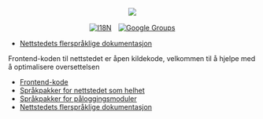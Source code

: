 <p align="center"><a href="https://wac.tax"><img src="https://cdn.jsdelivr.net/gh/wactax/img/logo.svg"/></a></p><p align="center"><a href="https://github.com/wactax/wac.tax/blob/main/doc/README.md#readme"><img alt="I18N" src="https://cdn.jsdelivr.net/gh/wactax/img/t.svg"/></a>　<a href="https://groups.google.com/u/2/g/wactax"><img alt="Google Groups" src="https://cdn.jsdelivr.net/gh/wactax/img/g-groups.svg"/></a></p>

* [Nettstedets flerspråklige dokumentasjon](https://github.com/xxai-doc)

Frontend-koden til nettstedet er åpen kildekode, velkommen til å hjelpe med å optimalisere oversettelsen

* [Frontend-kode](https://github.com/xxai-art/web)
* [Språkpakker for nettstedet som helhet](https://github.com/xxai-art/web/tree/main/i18n)
* [Språkpakker for påloggingsmoduler](https://github.com/wacpkg/user/tree/main/ui.i18n)
* [Nettstedets flerspråklige dokumentasjon](https://github.com/xxai-doc)
